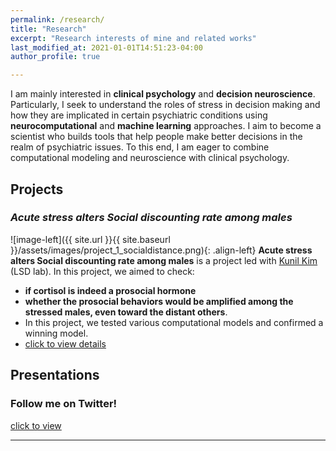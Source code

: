 ```yaml
---
permalink: /research/
title: "Research"
excerpt: "Research interests of mine and related works"
last_modified_at: 2021-01-01T14:51:23-04:00
author_profile: true

---
```

I am mainly interested in **clinical psychology** and **decision neuroscience**. Particularly, I seek to understand the roles of stress in decision making and how they are implicated in certain psychiatric conditions using **neurocomputational** and **machine learning** approaches. I aim to become a scientist who builds tools that help people make better decisions in the realm of psychiatric issues. To this end, I am eager to combine computational modeling and neuroscience with clinical psychology.

## Projects
### *Acute stress alters Social discounting rate among males*
![image-left]({{ site.url }}{{ site.baseurl }}/assets/images/project_1_socialdistance.png){: .align-left} **Acute stress alters Social discounting rate among males** is a project led with [Kunil Kim](http://socialdecisionneurosciencelab.org/people) (LSD lab). In this project, we aimed to check:
* **if cortisol is indeed a prosocial hormone** 
* **whether the prosocial behaviors would be amplified among the stressed males, even toward the distant others**.
* In this project, we tested various computational models and confirmed a winning model. 
* [click to view details](/_docs/project_1_socialdistance.pdf)

## Presentations

### Follow me on Twitter!

[click to view](https://twitter.com/JeunghyunLee)

---
